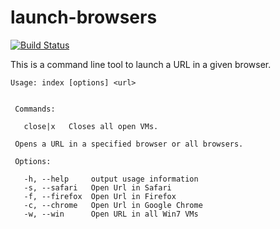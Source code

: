 # launch-browsers

[![Build Status](https://travis-ci.org/forbesjo/launch-browsers.svg)](https://travis-ci.org/forbesjo/launch-browsers)

This is a command line tool to launch a URL in a given browser.

```
Usage: index [options] <url>


 Commands:

   close|x   Closes all open VMs.

 Opens a URL in a specified browser or all browsers.

 Options:

   -h, --help     output usage information
   -s, --safari   Open Url in Safari
   -f, --firefox  Open Url in Firefox
   -c, --chrome   Open Url in Google Chrome
   -w, --win      Open URL in all Win7 VMs
 ```
